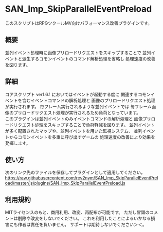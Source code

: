 # SAN_Imp_SkipParallelEventPreload
このスクリプトはRPGツクールMV向けパフォーマンス改善プラグインです。

## 概要
並列イベント処理時に画像プリロードリクエストをスキップすることで
並列イベントと派生するコモンイベントのコマンド解析処理を省略し
処理速度の改善を図ります。

## 詳細
コアスクリプト ver1.6.1 においてはイベントが起動する度に
関連するコモンイベントを含むイベントコマンドの解析処理と
画像のプリロードリクエスト処理が実行されます。
毎フレーム実行されるような並列イベントでは
毎フレーム画像のプリロードリクエスト処理が実行されるため負荷となっています。   
このプラグインは並列イベントのみイベントコマンドの解析処理と
画像プリロードリクエスト処理をスキップすることで負荷軽減を図ります。
並列イベントが多く配置されたマップや、並列イベントを用いた監視システム、
並列イベントからコモンイベントを多重に呼び出すゲームの
処理速度の改善により効果を発揮します。

## 使い方
次のリンク先のファイルを保存してプラグインとして適用してください。   
https://raw.githubusercontent.com/rev2nym/SAN_Imp_SkipParallelEventPreload/master/js/plugins/SAN_Imp_SkipParallelEventPreload.js

## 利用規約
MITライセンスのもと、商用利用、改変、再配布が可能です。
ただし冒頭のコメントは削除や改変をしないでください。
これを利用したことによるいかなる損害にも作者は責任を負いません。
サポートは期待しないでください＞＜。
